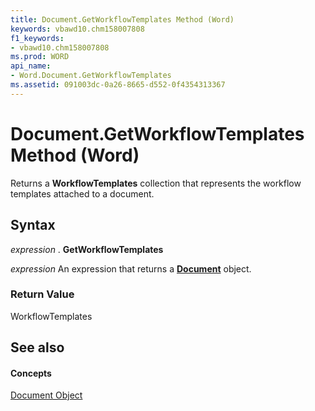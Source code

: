 ```yaml
---
title: Document.GetWorkflowTemplates Method (Word)
keywords: vbawd10.chm158007808
f1_keywords:
- vbawd10.chm158007808
ms.prod: WORD
api_name:
- Word.Document.GetWorkflowTemplates
ms.assetid: 091003dc-0a26-8665-d552-0f4354313367
---
```



# Document.GetWorkflowTemplates Method (Word)

Returns a  **WorkflowTemplates** collection that represents the workflow templates attached to a document.


## Syntax

 _expression_ . **GetWorkflowTemplates**

 _expression_ An expression that returns a **[Document](document-object-word.md)** object.


### Return Value

WorkflowTemplates


## See also


#### Concepts


[Document Object](document-object-word.md)

